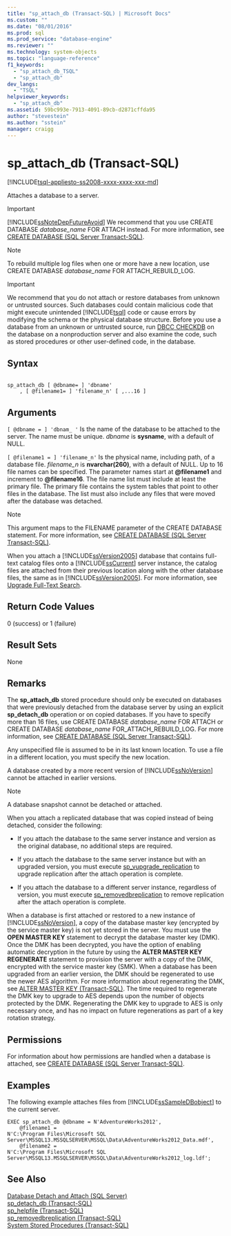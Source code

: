 ```yaml
---
title: "sp_attach_db (Transact-SQL) | Microsoft Docs"
ms.custom: ""
ms.date: "08/01/2016"
ms.prod: sql
ms.prod_service: "database-engine"
ms.reviewer: ""
ms.technology: system-objects
ms.topic: "language-reference"
f1_keywords: 
  - "sp_attach_db_TSQL"
  - "sp_attach_db"
dev_langs: 
  - "TSQL"
helpviewer_keywords: 
  - "sp_attach_db"
ms.assetid: 59bc993e-7913-4091-89cb-d2871cffda95
author: "stevestein"
ms.author: "sstein"
manager: craigg
---
```

# sp_attach_db (Transact-SQL)
[!INCLUDE[tsql-appliesto-ss2008-xxxx-xxxx-xxx-md](../../includes/tsql-appliesto-ss2008-xxxx-xxxx-xxx-md.md)]

  Attaches a database to a server.  
  
> [!IMPORTANT]  
>  [!INCLUDE[ssNoteDepFutureAvoid](../../includes/ssnotedepfutureavoid-md.md)] We recommend that you use CREATE DATABASE *database_name* FOR ATTACH instead. For more information, see [CREATE DATABASE &#40;SQL Server Transact-SQL&#41;](../../t-sql/statements/create-database-sql-server-transact-sql.md).  
  
> [!NOTE]  
>  To rebuild multiple log files when one or more have a new location, use CREATE DATABASE *database_name* FOR ATTACH_REBUILD_LOG.  
  
> [!IMPORTANT]  
>  We recommend that you do not attach or restore databases from unknown or untrusted sources. Such databases could contain malicious code that might execute unintended [!INCLUDE[tsql](../../includes/tsql-md.md)] code or cause errors by modifying the schema or the physical database structure. Before you use a database from an unknown or untrusted source, run [DBCC CHECKDB](../../t-sql/database-console-commands/dbcc-checkdb-transact-sql.md) on the database on a nonproduction server and also examine the code, such as stored procedures or other user-defined code, in the database.  
  
## Syntax  
  
```  
  
sp_attach_db [ @dbname= ] 'dbname'  
    , [ @filename1= ] 'filename_n' [ ,...16 ]   
```  
  
## Arguments  
`[ @dbname = ] 'dbnam_ '`
 Is the name of the database to be attached to the server. The name must be unique. *dbname* is **sysname**, with a default of NULL.  
  
`[ @filename1 = ] 'filename_n'`
 Is the physical name, including path, of a database file. *filename_n* is **nvarchar(260)**, with a default of NULL. Up to 16 file names can be specified. The parameter names start at **@filename1** and increment to **@filename16**. The file name list must include at least the primary file. The primary file contains the system tables that point to other files in the database. The list must also include any files that were moved after the database was detached.  
  
> [!NOTE]  
>  This argument maps to the FILENAME parameter of the CREATE DATABASE statement. For more information, see [CREATE DATABASE &#40;SQL Server Transact-SQL&#41;](../../t-sql/statements/create-database-sql-server-transact-sql.md).  
>   
>  When you attach a [!INCLUDE[ssVersion2005](../../includes/ssversion2005-md.md)] database that contains full-text catalog files onto a [!INCLUDE[ssCurrent](../../includes/sscurrent-md.md)] server instance, the catalog files are attached from their previous location along with the other database files, the same as in [!INCLUDE[ssVersion2005](../../includes/ssversion2005-md.md)]. For more information, see [Upgrade Full-Text Search](../../relational-databases/search/upgrade-full-text-search.md).  
  
## Return Code Values  
 0 (success) or 1 (failure)  
  
## Result Sets  
 None  
  
## Remarks  
 The **sp_attach_db** stored procedure should only be executed on databases that were previously detached from the database server by using an explicit **sp_detach_db** operation or on copied databases. If you have to specify more than 16 files, use CREATE DATABASE *database_name* FOR ATTACH or CREATE DATABASE *database_name* FOR_ATTACH_REBUILD_LOG. For more information, see [CREATE DATABASE &#40;SQL Server Transact-SQL&#41;](../../t-sql/statements/create-database-sql-server-transact-sql.md).  
  
 Any unspecified file is assumed to be in its last known location. To use a file in a different location, you must specify the new location.  
  
 A database created by a more recent version of [!INCLUDE[ssNoVersion](../../includes/ssnoversion-md.md)] cannot be attached in earlier versions.  
  
> [!NOTE]  
>  A database snapshot cannot be detached or attached.  
  
 When you attach a replicated database that was copied instead of being detached, consider the following:  
  
-   If you attach the database to the same server instance and version as the original database, no additional steps are required.  
  
-   If you attach the database to the same server instance but with an upgraded version, you must execute [sp_vupgrade_replication](../../relational-databases/system-stored-procedures/sp-vupgrade-replication-transact-sql.md) to upgrade replication after the attach operation is complete.  
  
-   If you attach the database to a different server instance, regardless of version, you must execute [sp_removedbreplication](../../relational-databases/system-stored-procedures/sp-removedbreplication-transact-sql.md) to remove replication after the attach operation is complete.  
  
 When a database is first attached or restored to a new instance of [!INCLUDE[ssNoVersion](../../includes/ssnoversion-md.md)], a copy of the database master key (encrypted by the service master key) is not yet stored in the server. You must use the **OPEN MASTER KEY** statement to decrypt the database master key (DMK). Once the DMK has been decrypted, you have the option of enabling automatic decryption in the future by using the **ALTER MASTER KEY REGENERATE** statement to provision the server with a copy of the DMK, encrypted with the service master key (SMK). When a database has been upgraded from an earlier version, the DMK should be regenerated to use the newer AES algorithm. For more information about regenerating the DMK, see [ALTER MASTER KEY &#40;Transact-SQL&#41;](../../t-sql/statements/alter-master-key-transact-sql.md). The time required to regenerate the DMK key to upgrade to AES depends upon the number of objects protected by the DMK. Regenerating the DMK key to upgrade to AES is only necessary once, and has no impact on future regenerations as part of a key rotation strategy.  
  
## Permissions  
 For information about how permissions are handled when a database is attached, see [CREATE DATABASE &#40;SQL Server Transact-SQL&#41;](../../t-sql/statements/create-database-sql-server-transact-sql.md).  
  
## Examples  
 The following example attaches files from [!INCLUDE[ssSampleDBobject](../../includes/sssampledbobject-md.md)] to the current server.  
  
```  
EXEC sp_attach_db @dbname = N'AdventureWorks2012',   
    @filename1 =   
N'C:\Program Files\Microsoft SQL Server\MSSQL13.MSSQLSERVER\MSSQL\Data\AdventureWorks2012_Data.mdf',   
    @filename2 =   
N'C:\Program Files\Microsoft SQL Server\MSSQL13.MSSQLSERVER\MSSQL\Data\AdventureWorks2012_log.ldf';  
```  
  
## See Also  
 [Database Detach and Attach &#40;SQL Server&#41;](../../relational-databases/databases/database-detach-and-attach-sql-server.md)   
 [sp_detach_db &#40;Transact-SQL&#41;](../../relational-databases/system-stored-procedures/sp-detach-db-transact-sql.md)   
 [sp_helpfile &#40;Transact-SQL&#41;](../../relational-databases/system-stored-procedures/sp-helpfile-transact-sql.md)   
 [sp_removedbreplication &#40;Transact-SQL&#41;](../../relational-databases/system-stored-procedures/sp-removedbreplication-transact-sql.md)   
 [System Stored Procedures &#40;Transact-SQL&#41;](../../relational-databases/system-stored-procedures/system-stored-procedures-transact-sql.md)  
  
  
